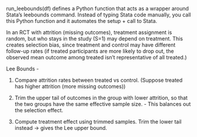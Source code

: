 run_leebounds(df) defines a Python function that acts as a wrapper around Stata’s leebounds command. Instead of typing Stata code manually, you call this Python function and it automates the setup + call to Stata.

In an RCT with attrition (missing outcomes), treatment assignment is random, but who stays in the study (S=1) may depend on treatment. This creates selection bias, since treatment and control may have different follow-up rates 
(if treated participants are more likely to drop out, the observed mean outcome among treated isn’t representative of all treated.)

Lee Bounds - 
1. Compare attrition rates between treated vs control. (Suppose treated has higher attrition (more missing outcomes))

2. Trim the upper tail of outcomes in the group with lower attrition, so that the two groups have the same effective sample size. - This balances out the selection effect.

3. Compute treatment effect using trimmed samples. Trim the lower tail instead → gives the Lee upper bound.

